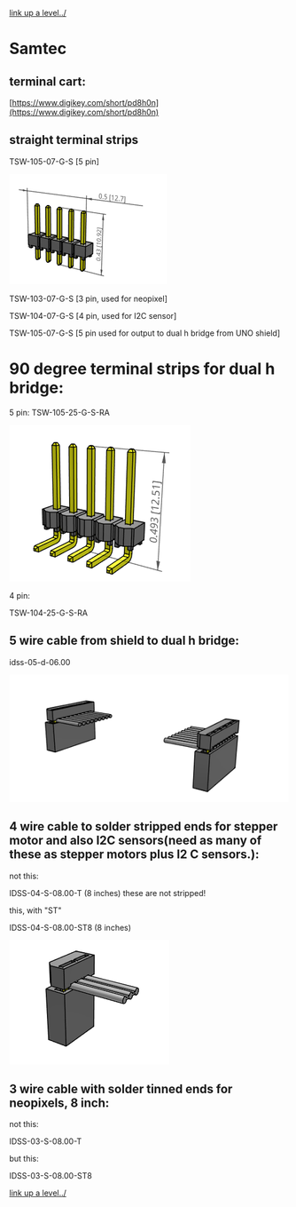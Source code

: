 [link up a level../](../)

# Samtec


## terminal cart:

[https://www.digikey.com/short/pd8h0n](https://www.digikey.com/short/pd8h0n)


## straight terminal strips


TSW-105-07-G-S	[5 pin]

![](../images/image3.PNG)

TSW-103-07-G-S	[3 pin, used for neopixel]

TSW-104-07-G-S	[4 pin, used for I2C sensor]

TSW-105-07-G-S	[5 pin used for output to dual h bridge from UNO shield]

# 90 degree terminal strips for dual h bridge:

5 pin:
TSW-105-25-G-S-RA	

![](../images/image4.PNG)


4 pin:

TSW-104-25-G-S-RA


## 5 wire cable from shield to dual h bridge:

idss-05-d-06.00

![](../images/image1.PNG)

## 4 wire cable to solder stripped ends for stepper motor and also I2C sensors(need as many of these as stepper motors plus I2 C sensors.):

not this:

IDSS-04-S-08.00-T	(8 inches)  these are not stripped!

this, with "ST"

IDSS-04-S-08.00-ST8	(8 inches)


![](../images/image2.PNG)

## 3 wire cable with solder tinned ends for neopixels, 8 inch:

not this:

IDSS-03-S-08.00-T

but this:

IDSS-03-S-08.00-ST8


[link up a level../](../)



